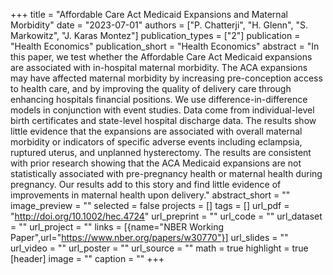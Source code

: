 +++
title = "Affordable Care Act Medicaid Expansions and Maternal Morbidity"
date = "2023-07-01"
authors = ["P. Chatterji", "H. Glenn", "S. Markowitz", "J. Karas Montez"]
publication_types = ["2"]
publication = "Health Economics"
publication_short = "Health Economics"
abstract = "In this paper, we test whether the Affordable Care Act Medicaid expansions are associated with in-hospital maternal morbidity. The ACA expansions may have affected maternal morbidity by increasing pre-conception access to health care, and by improving the quality of delivery care through enhancing hospitals financial positions. We use difference-in-difference models in conjunction with event studies. Data come from individual-level birth certificates and state-level hospital discharge data. The results show little evidence that the expansions are associated with overall maternal morbidity or indicators of specific adverse events including eclampsia, ruptured uterus, and unplanned hysterectomy. The results are consistent with prior research showing that the ACA Medicaid expansions are not statistically associated with pre-pregnancy health or maternal health during pregnancy. Our results add to this story and find little evidence of improvements in maternal health upon delivery."
abstract_short = ""
image_preview = ""
selected = false
projects = []
tags = []
url_pdf = "http://doi.org/10.1002/hec.4724"
url_preprint = ""
url_code = ""
url_dataset = ""
url_project = ""
links = [{name="NBER Working Paper",url="https://www.nber.org/papers/w30770"}]
url_slides = ""
url_video = ""
url_poster = ""
url_source = ""
math = true
highlight = true
[header]
image = ""
caption = ""
+++
